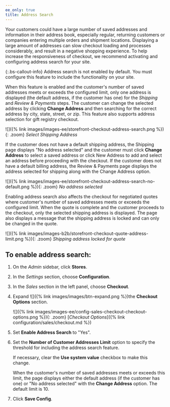 ```yaml
---
ee_only: true
title: Address Search
---
```


Your customers could have a large number of saved addresses and information in their address book, especially regular, returning customers or companies entering multiple orders and shipment locations. Displaying a large amount of addresses can slow checkout loading and processes considerably, and result in a negative shopping experience. To help increase the responsiveness of checkout, we recommend activating and configuring address search for your site.

{:.bs-callout-info}
Address search is not enabled by default. You must configure this feature to include the functionality on your site.

When this feature is enabled and the customer's number of saved addresses meets or exceeds the configured limit, only one address is displayed (the default address, if the customer has one) for the _Shipping_ and _Review & Payments_ steps. The customer can change the selected address by clicking **Change Address** and then searching for the correct address by city, state, street, or zip. This feature also supports address selection for gift registry checkout.

![]({% link images/images-ee/storefront-checkout-address-search.png %}){: .zoom}
_Select Shipping Address_

If the customer does not have a default shipping address, the Shipping page displays "No address selected" and the customer must click **Change Address** to select a saved address or click <span class="btn">New Address</span> to add and select an address before proceeding with the checkout. If the customer does not have a default billing address, the Review & Payments page displays the address selected for shipping along with the Change Address option.

![]({% link images/images-ee/storefront-checkout-address-search-no-default.png %}){: .zoom}
_No address selected_

<!--{% if "Default.B2B Only" contains site.edition %}-->Enabling address search also affects the checkout for negotiated quotes where customer's number of saved addresses meets or exceeds the configured limit. When the quote is complete and the customer proceeds to the checkout, only the selected shipping address is displayed. The page also displays a message that the shipping address is locked and can only be changed in the quote.

![]({% link images/images-b2b/storefront-checkout-quote-address-limit.png %}){: .zoom}
_Shipping address locked for quote_

<!--{% endif %}-->
## To enable address search:

1. On the _Admin_ sidebar, click **Stores**.

1. In the _Settings_ section, choose **Configuration**.

1. In the _Sales_ section in the left panel, choose **Checkout**.

1. Expand ![]({% link images/images/btn-expand.png %})the **Checkout Options** section.

    ![]({% link images/images-ee/config-sales-checkout-checkout-options.png %}){: .zoom}
    [_Checkout Options_]({% link configuration/sales/checkout.md %})

1. Set **Enable Address Search** to "Yes".

1. Set the **Number of Customer Addresses Limit** option to specify the threshold for including the address search feature.

   If necessary, clear the **Use system value** checkbox to make this change.

   When the customer's number of saved addresses meets or exceeds this limit, the page displays either the default address (if the customer has one) or "No address selected" with the **Change Address** option. The default limit is 10.

1. Click **Save Config**.

